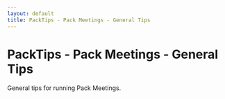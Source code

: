 ```yaml
---
layout: default
title: PackTips - Pack Meetings - General Tips
---
```


# PackTips - Pack Meetings - General Tips

General tips for running Pack Meetings.
